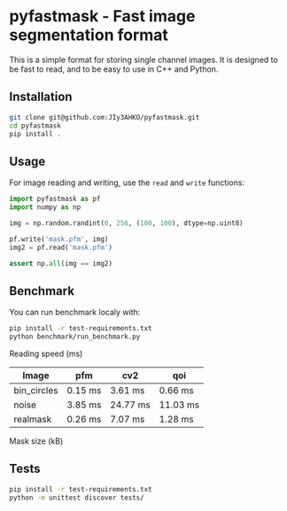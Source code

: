 pyfastmask - Fast image segmentation format
==============

This is a simple format for storing single channel images. It is designed to be fast to read, and to be easy to use in C++ and Python.

Installation
------------

```bash
git clone git@github.com:JIy3AHKO/pyfastmask.git
cd pyfastmask
pip install .
```

Usage
-----
For image reading and writing, use the `read` and `write` functions:

```python
import pyfastmask as pf
import numpy as np

img = np.random.randint(0, 256, (100, 100), dtype=np.uint8)

pf.write('mask.pfm', img)
img2 = pf.read('mask.pfm')

assert np.all(img == img2)
```


Benchmark
---------
You can run benchmark localy with:

```bash
pip install -r test-requirements.txt
python benchmark/run_benchmark.py
```

Reading speed (ms)

|   Image   |  pfm  |   cv2  |   qoi  |
|-----------|-------|--------|--------|
|bin_circles|0.15 ms| 3.61 ms| 0.66 ms|
|   noise   |3.85 ms|24.77 ms|11.03 ms|
|  realmask |0.26 ms| 7.07 ms| 1.28 ms|

Mask size (kB)
<TBD>

Tests
---------
```bash
pip install -r test-requirements.txt
python -m unittest discover tests/
```


